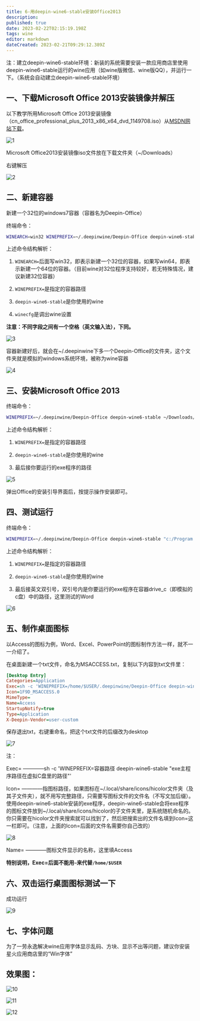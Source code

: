 ```yaml
---
title: 6-用deepin-wine6-stable安装Office2013
description: 
published: true
date: 2023-02-22T02:15:19.198Z
tags: wine
editor: markdown
dateCreated: 2023-02-21T09:29:12.389Z
---
```


注：建立deepin-wine6-stable环境：新装的系统需要安装一款应用商店里使用deepin-wine6-stable运行的wine应用（如wine版微信、wine版QQ），并运行一下。（系统会自动建立deepin-wine6-stable环境）

## 一、下载Microsoft Office 2013安装镜像并解压

以下教学所用Microsoft Office 2013安装镜像（cn_office_professional_plus_2013_x86_x64_dvd_1149708.iso）从[MSDN网站下载](https://msdn.itellyou.cn/)。

![1](https://storage.deepin.org/thread/202206262305275758_%E6%88%AA%E5%9B%BE_%E9%80%89%E6%8B%A9%E5%8C%BA%E5%9F%9F_20220626230515.png)

Microsoft Office2013安装镜像iso文件放在下载文件夹（~/Downloads）

右键解压

![2](https://storage.deepin.org/thread/202206262313334838_%E6%88%AA%E5%9B%BE_%E9%80%89%E6%8B%A9%E5%8C%BA%E5%9F%9F_20220626201945.png)

## 二、新建容器

新建一个32位的windows7容器（容器名为Deepin-Office）

终端命令：

```bash
WINEARCH=win32 WINEPREFIX=~/.deepinwine/Deepin-Office deepin-wine6-stable winecfg
```

上述命令结构解析：

1. `WINEARCH=`后面写win32，即表示新建一个32位的容器，如果写win64，即表示新建一个64位的容器。（目前wine对32位程序支持较好，若无特殊情况，建议新建32位容器）

2. `WINEPREFIX=`是指定的容器路径

3. `deepin-wine6-stable`是你使用的wine

4. `winecfg`是调出wine设置

**注意：不同字段之间有一个空格（英文输入法），下同。**

![3](https://storage.deepin.org/thread/202206262307333460_%E6%88%AA%E5%9B%BE_deepin-terminal_20220626223500.png)

容器新建好后，就会在~/.deepinwine下多一个Deepin-Office的文件夹，这个文件夹就是模拟的windows系统环境，被称为wine容器

![4](https://storage.deepin.org/thread/202206262335277797_%E6%88%AA%E5%9B%BE_%E9%80%89%E6%8B%A9%E5%8C%BA%E5%9F%9F_20220626231116.png)

## 三、安装Microsoft Office 2013

终端命令：

```bash
WINEPREFIX=~/.deepinwine/Deepin-Office deepin-wine6-stable ~/Downloads/cn_office_professional_plus_2013_x86_x64_dvd_1149708/setup.exe
```

上述命令结构解析：

1. `WINEPREFIX=`是指定的容器路径

2. `deepin-wine6-stable`是你使用的wine

3. 最后接你要运行的exe程序的路径

![5](https://storage.deepin.org/thread/202206262317377490_%E6%88%AA%E5%9B%BE_%E9%80%89%E6%8B%A9%E5%8C%BA%E5%9F%9F_20220626223623.png)

弹出Office的安装引导界面后，按提示操作安装即可。

## 四、测试运行

终端命令：

```bash
WINEPREFIX=~/.deepinwine/Deepin-Office deepin-wine6-stable "c:/Program Files/Microsoft Office/Office15/WINWORD.EXE"
```

上述命令结构解析：

1. `WINEPREFIX=`是指定的容器路径

2. `deepin-wine6-stable`是你使用的wine

3. 最后接英文双引号，双引号内是你要运行的exe程序在容器drive_c（即模拟的c盘）中的路径，这里测试的Word

![6](https://storage.deepin.org/thread/202206262320599265_%E6%88%AA%E5%9B%BE_winword.exe_20220626224510.png)

## 五、制作桌面图标

以Access的图标为例，Word、Excel、PowerPoint的图标制作方法一样，就不一一介绍了。

在桌面新建一个txt文件，命名为MSACCESS.txt，复制以下内容到txt文件里：

```ini
[Desktop Entry]
Categories=Application
Exec=sh -c 'WINEPREFIX=/home/$USER/.deepinwine/Deepin-Office deepin-wine6-stable "c:/Program Files/Microsoft Office/Office15/MSACCESS.EXE"'
Icon=1F9D_MSACCESS.0
MimeType=
Name=Access
StartupNotify=true
Type=Application
X-Deepin-Vendor=user-custom
```

保存退出txt，右键重命名，把这个txt文件的后缀改为desktop

![7](https://storage.deepin.org/thread/202206262324484109_%E6%88%AA%E5%9B%BE_%E9%80%89%E6%8B%A9%E5%8C%BA%E5%9F%9F_20220626232435.png)

注：

Exec= ————sh -c 'WINEPREFIX=容器路径 deepin-wine6-stable "exe主程序路径在虚拟C盘里的路径"'

Icon= ————指图标路径，如果图标在~/.local/share/icons/hicolor文件夹（及其子文件夹），就不用写完整路径，只需要写图标文件的文件名（不写文加后缀）。使用deepin-wine6-stable安装的exe程序，deepin-wine6-stable会将exe程序的图标文件放到~/.local/share/icons/hicolor的子文件夹里，是系统随机命名的。你只需要在hicolor文件夹搜索就可以找到了，然后把搜索出的文件名填到Icon=这一栏即可。（注意，上面的Icon=后面的文件名需要你自己改的）

![8](https://storage.deepin.org/thread/202206262330056916_%E6%88%AA%E5%9B%BE_%E9%80%89%E6%8B%A9%E5%8C%BA%E5%9F%9F_20220626233000.png)

Name= ————图标文件显示的名称，这里填Access

**特别说明，Exec=后面不能用`~`来代替`/home/$USER`**

## 六、双击运行桌面图标测试一下

成功运行

![9](https://storage.deepin.org/thread/20220626232915849_%E6%88%AA%E5%9B%BE_%E9%80%89%E6%8B%A9%E5%8C%BA%E5%9F%9F_20220626224706.png)

## 七、字体问题

为了一劳永逸解决wine应用字体显示乱码、方块、显示不出等问题，建议你安装星火应用商店里的“Win字体”

## 效果图：

![10](https://storage.deepin.org/thread/202206262349099875_%E5%BD%95%E5%B1%8F_dde-desktop_20220626234757.gif)

![11](https://storage.deepin.org/thread/202206262350398006_%E5%BD%95%E5%B1%8F_dde-desktop_20220626234953.gif)

![12](https://storage.deepin.org/thread/202206270000054669_%E5%BD%95%E5%B1%8F_dde-desktop_20220626235925.gif)


